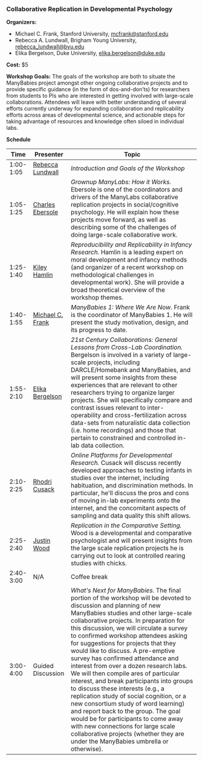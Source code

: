 
### Collaborative Replication in Developmental Psychology

**Organizers:**
* Michael C. Frank, Stanford University, mcfrank@stanford.edu
* Rebecca A. Lundwall, Brigham Young University, rebecca_lundwall@byu.edu
* Elika Bergelson, Duke University, elika.bergelson@duke.edu

**Cost:** $5

**Workshop Goals:** 
The goals of the workshop are both to situate the ManyBabies project amongst other ongoing collaborative projects and to provide specific guidance (in the form of dos-and-don’ts) for researchers from students to PIs who are interested in getting involved with large-scale collaborations. Attendees will leave with better understanding of several efforts currently underway for expanding collaboration and replicability efforts across areas of developmental science, and actionable steps for taking advantage of resources and knowledge often siloed in individual labs.

**Schedule**

Time | Presenter | Topic
------------ | ------------- | -------------
1:00-1:05 | [Rebecca Lundwall](https://fhssfaculty.byu.edu/FacultyPage.aspx?id=lbecky64) | *Introduction and Goals of the Workshop*
1:05-1:25 | [Charles Ebersole](http://psychology.as.virginia.edu/people/profile/cre2am) | *Grownup ManyLabs: How it Works.* Ebersole is one of the coordinators and drivers of the ManyLabs collaborative replication projects in social/cognitive psychology. He will explain how these projects move forward, as well as describing some of the challenges of doing large-scale collaborative work.
1:25-1:40 | [Kiley Hamlin](http://psych.ubc.ca/persons/kiley-hamlin/) | *Reproducibility and Replicability in Infancy Research.* Hamlin is a leading expert on moral development and infancy methods (and organizer of a recent workshop on methodological challenges in developmental work). She will provide a broad theoretical overview of the workshop themes.
1:40-1:55 | [Michael C. Frank](https://profiles.stanford.edu/michael-frank?tab=bio) | *ManyBabies 1: Where We Are Now.* Frank is the coordinator of ManyBabies 1. He will present the study motivation, design, and its progress to date.
1:55-2:10 | [Elika Bergelson](https://psychandneuro.duke.edu/people/elika-bergelson) | *21st Century Collaborations: General Lessons from Cross-Lab Coordination.* Bergelson is involved in a variety of large-scale projects, including DARCLE/Homebank and ManyBabies, and will present some insights from these experiences that are relevant to other researchers trying to organize larger projects. She will specifically compare and contrast issues relevant to inter-operability and cross-fertilization across data-sets from naturalistic data collection (i.e. home recordings) and those that pertain to constrained and controlled in-lab data collection.
2:10-2:25 | [Rhodri Cusack](http://www.schulich.uwo.ca/biophysics/people/bios/rhodri_cusack.html) | *Online Platforms for Developmental Research.* Cusack will discuss recently developed approaches to testing infants in studies over the internet, including habituation, and discrimination methods. In particular, he'll discuss the pros and cons of moving in-lab experiments onto the internet, and the concomitant aspects of sampling and data quality this shift allows.
2:25-2:40 | [Justin Wood](http://dornsife.usc.edu/cf/psyc/psyc_faculty_display.cfm?person_id=1022651) | *Replication in the Comparative Setting.* Wood is a developmental and comparative psychologist and will present insights from the large scale replication projects he is carrying out to look at controlled rearing studies with chicks.
2:40-3:00 | N/A | Coffee break
3:00-4:00 | Guided Discussion | *What's Next for ManyBabies.* The final portion of the workshop will be devoted to discussion and planning of new ManyBabies studies and other large-scale collaborative projects. In preparation for this discussion, we will circulate a survey to confirmed workshop attendees asking for suggestions for projects that they would like to discuss. A pre-emptive survey has confirmed attendance and interest from over a dozen research labs. We will then compile ares of particular interest, and break participants into groups to discuss these interests (e.g., a replication study of social cognition, or a new consortium study of word learning) and report back to the group. The goal would be for participants to come away with new connections for large scale collaborative projects (whether they are under the ManyBabies umbrella or otherwise).

